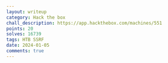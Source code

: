 ```yaml
---
layout: writeup
category: Hack the box
chall_description: https://app.hackthebox.com/machines/551
points: 20
solves: 16739
tags: HTB SSRF
date: 2024-01-05
comments: true
---
```

